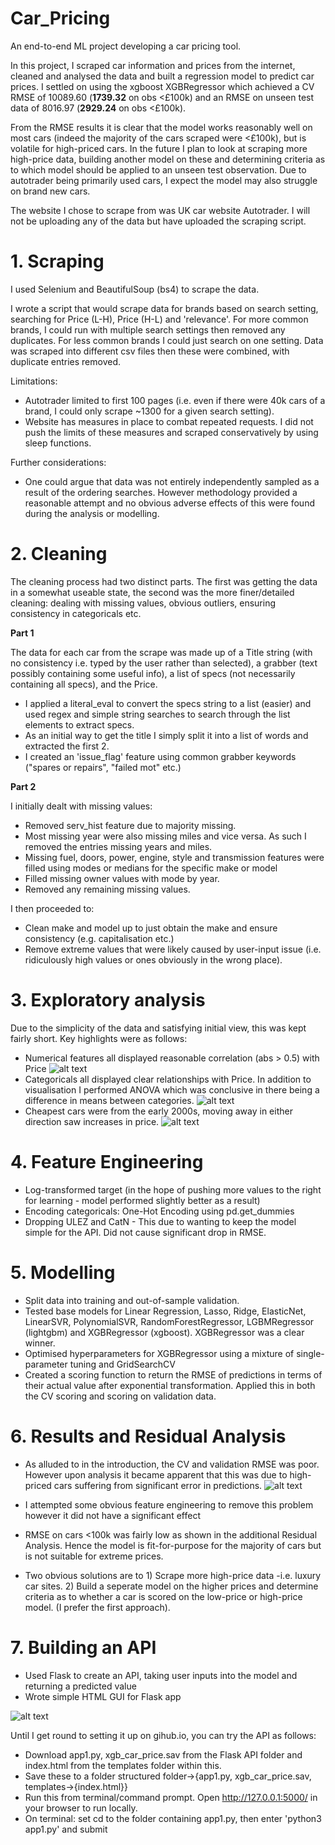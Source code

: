 # Car_Pricing
An end-to-end ML project developing a car pricing tool.

In this project, I scraped car information and prices from the internet, cleaned and analysed the data and built a regression model to predict car prices. I settled on using the xgboost XGBRegressor which achieved a CV RMSE of 10089.60 (**1739.32** on obs <£100k) and an RMSE on unseen test data of 8016.97 (**2929.24** on obs <£100k). 

From the RMSE results it is clear that the model works reasonably well on most cars (indeed the majority of the cars scraped were <£100k), but is volatile for high-priced cars. In the future I plan to look at scraping more high-price data, building another model on these and determining criteria as to which model should be applied to an unseen test observation. Due to autotrader being primarily used cars, I expect the model may also struggle on brand new cars.

The website I chose to scrape from was UK car website Autotrader. I will not be uploading any of the data but have uploaded the scraping script. 

# 1. Scraping 

I used Selenium and BeautifulSoup (bs4) to scrape the data. 

I wrote a script that would scrape data for brands based on search setting, searching for Price (L-H), Price (H-L) and 'relevance'. For more common brands, I could run with multiple search settings then removed any duplicates. For less common brands I could just search on one setting. Data was scraped into different csv files then these were combined, with duplicate entries removed.

Limitations: 
* Autotrader limited to first 100 pages (i.e. even if there were 40k cars of a brand, I could only scrape ~1300 for a given search setting). 
* Website has measures in place to combat repeated requests. I did not push the limits of these measures and scraped conservatively by using sleep functions.

Further considerations: 
* One could argue that data was not entirely independently sampled as a result of the ordering searches. However methodology provided a reasonable attempt and no obvious adverse effects of this were found during the analysis or modelling. 

# 2. Cleaning

The cleaning process had two distinct parts. The first was getting the data in a somewhat useable state, the second was the more finer/detailed cleaning: dealing with missing values, obvious outliers, ensuring consistency in categoricals etc. 

**Part 1**

The data for each car from the scrape was made up of a Title string (with no consistency i.e. typed by the user rather than selected), a grabber (text possibly containing some useful info), a list of specs (not necessarily containing all specs), and the Price. 

* I applied a literal_eval to convert the specs string to a list (easier) and used regex and simple string searches to search through the list elements to extract specs. 
* As an initial way to get the title I simply split it into a list of words and extracted the first 2. 
* I created an 'issue_flag' feature using common grabber keywords ("spares or repairs", "failed mot" etc.) 

**Part 2** 

I initially dealt with missing values: 

* Removed serv_hist feature due to majority missing. 
* Most missing year were also missing miles and vice versa. As such I removed the entries missing years and miles. 
* Missing fuel, doors, power, engine, style and transmission features were filled using modes or medians for the specific make or model
* Filled missing owner values with mode by year.
* Removed any remaining missing values. 

I then proceeded to: 
* Clean make and model up to just obtain the make and ensure consistency (e.g. capitalisation etc.)
* Remove extreme values that were likely caused by user-input issue (i.e. ridiculously high values or ones obviously in the wrong place). 


# 3. Exploratory analysis 

Due to the simplicity of the data and satisfying initial view, this was kept fairly short. Key highlights were as follows: 

* Numerical features all displayed reasonable correlation (abs > 0.5) with Price
![alt text](https://github.com/JacobHP/XGBoost_Car_Pricing/blob/master/Analysis/NumCorrs.png?raw=true)
* Categoricals all displayed clear relationships with Price. In addition to visualisation I performed ANOVA which was conclusive in there being a difference in means between categories. 
![alt text](https://github.com/JacobHP/XGBoost_Car_Pricing/blob/master/Analysis/Cats.png?raw=true)
* Cheapest cars were from the early 2000s, moving away in either direction saw increases in price. 
![alt text](https://github.com/JacobHP/XGBoost_Car_Pricing/blob/master/Analysis/Year.png?raw=true)
# 4. Feature Engineering

* Log-transformed target (in the hope of pushing more values to the right for learning - model performed slightly better as a result)
* Encoding categoricals: One-Hot Encoding using pd.get_dummies
* Dropping ULEZ and CatN - This due to wanting to keep the model simple for the API. Did not cause significant drop in RMSE. 


# 5. Modelling

* Split data into training and out-of-sample validation.
* Tested base models for Linear Regression, Lasso, Ridge, ElasticNet, LinearSVR, PolynomialSVR, RandomForestRegressor, LGBMRegressor (lightgbm) and XGBRegressor (xgboost). XGBRegressor was a clear winner.
* Optimised hyperparameters for XGBRegressor using a mixture of single-parameter tuning and GridSearchCV
* Created a scoring function to return the RMSE of predictions in terms of their actual value after exponential transformation. Applied this in both the CV scoring and scoring on validation data.

# 6. Results and Residual Analysis

* As alluded to in the introduction, the CV and validation RMSE was poor. However upon analysis it became apparent that this was due to high-priced cars suffering from significant error in predictions.
![alt text](https://github.com/JacobHP/XGBoost_Car_Pricing/blob/master/Modelling/Figures/Residuals.png?raw=true)

* I attempted some obvious feature engineering to remove this problem however it did not have a significant effect
* RMSE on cars <100k was fairly low as shown in the additional Residual Analysis. Hence the model is fit-for-purpose for the majority of cars but is not suitable for extreme prices. 
* Two obvious solutions are to 1) Scrape more high-price data -i.e. luxury car sites. 2) Build a seperate model on the higher prices and determine criteria as to whether a car is scored on the low-price or high-price model. (I prefer the first approach). 

# 7. Building an API 

* Used Flask to create an API, taking user inputs into the model and returning a predicted value
* Wrote simple HTML GUI for Flask app

![alt text](https://github.com/JacobHP/XGBoost_Car_Pricing/blob/master/Flask%20API/Car_Pricing_API.png?raw=true)

Until I get round to setting it up on gihub.io, you can try the API as follows:
* Download app1.py, xgb_car_price.sav from the Flask API folder and index.html from the templates folder within this. 
* Save these to a folder structured folder->{app1.py, xgb_car_price.sav, templates->{index.html}}
* Run this from terminal/command prompt. Open http://127.0.0.1:5000/ in your browser to run locally.
* On terminal: set cd to the folder containing app1.py, then enter 'python3 app1.py' and submit





